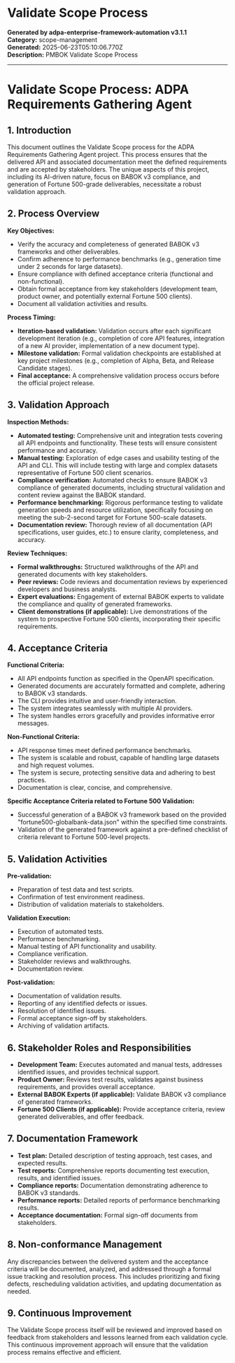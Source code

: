 # Validate Scope Process

**Generated by adpa-enterprise-framework-automation v3.1.1**  
**Category:** scope-management  
**Generated:** 2025-06-23T05:10:06.770Z  
**Description:** PMBOK Validate Scope Process

---

# Validate Scope Process: ADPA Requirements Gathering Agent

## 1. Introduction

This document outlines the Validate Scope process for the ADPA Requirements Gathering Agent project.  This process ensures that the delivered API and associated documentation meet the defined requirements and are accepted by stakeholders.  The unique aspects of this project, including its AI-driven nature, focus on BABOK v3 compliance, and generation of Fortune 500-grade deliverables, necessitate a robust validation approach.

## 2. Process Overview

**Key Objectives:**

* Verify the accuracy and completeness of generated BABOK v3 frameworks and other deliverables.
* Confirm adherence to performance benchmarks (e.g., generation time under 2 seconds for large datasets).
* Ensure compliance with defined acceptance criteria (functional and non-functional).
* Obtain formal acceptance from key stakeholders (development team, product owner, and potentially external Fortune 500 clients).
* Document all validation activities and results.

**Process Timing:**

* **Iteration-based validation:**  Validation occurs after each significant development iteration (e.g., completion of core API features, integration of a new AI provider, implementation of a new document type).
* **Milestone validation:** Formal validation checkpoints are established at key project milestones (e.g., completion of Alpha, Beta, and Release Candidate stages).
* **Final acceptance:** A comprehensive validation process occurs before the official project release.

## 3. Validation Approach

**Inspection Methods:**

* **Automated testing:**  Comprehensive unit and integration tests covering all API endpoints and functionality.  These tests will ensure consistent performance and accuracy.
* **Manual testing:**  Exploration of edge cases and usability testing of the API and CLI.  This will include testing with large and complex datasets representative of Fortune 500 client scenarios.
* **Compliance verification:**  Automated checks to ensure BABOK v3 compliance of generated documents, including structural validation and content review against the BABOK standard.
* **Performance benchmarking:**  Rigorous performance testing to validate generation speeds and resource utilization, specifically focusing on meeting the sub-2-second target for Fortune 500-scale datasets.
* **Documentation review:**  Thorough review of all documentation (API specifications, user guides, etc.) to ensure clarity, completeness, and accuracy.

**Review Techniques:**

* **Formal walkthroughs:**  Structured walkthroughs of the API and generated documents with key stakeholders.
* **Peer reviews:**  Code reviews and documentation reviews by experienced developers and business analysts.
* **Expert evaluations:**  Engagement of external BABOK experts to validate the compliance and quality of generated frameworks.
* **Client demonstrations (if applicable):**  Live demonstrations of the system to prospective Fortune 500 clients, incorporating their specific requirements.


## 4. Acceptance Criteria

**Functional Criteria:**

* All API endpoints function as specified in the OpenAPI specification.
* Generated documents are accurately formatted and complete, adhering to BABOK v3 standards.
* The CLI provides intuitive and user-friendly interaction.
* The system integrates seamlessly with multiple AI providers.
* The system handles errors gracefully and provides informative error messages.

**Non-Functional Criteria:**

* API response times meet defined performance benchmarks.
* The system is scalable and robust, capable of handling large datasets and high request volumes.
* The system is secure, protecting sensitive data and adhering to best practices.
* Documentation is clear, concise, and comprehensive.

**Specific Acceptance Criteria related to Fortune 500 Validation:**

* Successful generation of a BABOK v3 framework based on the provided "fortune500-globalbank-data.json" within the specified time constraints.
* Validation of the generated framework against a pre-defined checklist of criteria relevant to Fortune 500-level projects.

## 5. Validation Activities

**Pre-validation:**

* Preparation of test data and test scripts.
* Confirmation of test environment readiness.
* Distribution of validation materials to stakeholders.

**Validation Execution:**

* Execution of automated tests.
* Performance benchmarking.
* Manual testing of API functionality and usability.
* Compliance verification.
* Stakeholder reviews and walkthroughs.
* Documentation review.

**Post-validation:**

* Documentation of validation results.
* Reporting of any identified defects or issues.
* Resolution of identified issues.
* Formal acceptance sign-off by stakeholders.
* Archiving of validation artifacts.

## 6. Stakeholder Roles and Responsibilities

* **Development Team:** Executes automated and manual tests, addresses identified issues, and provides technical support.
* **Product Owner:** Reviews test results, validates against business requirements, and provides overall acceptance.
* **External BABOK Experts (if applicable):**  Validate BABOK v3 compliance of generated frameworks.
* **Fortune 500 Clients (if applicable):** Provide acceptance criteria, review generated deliverables, and offer feedback.


## 7. Documentation Framework

* **Test plan:** Detailed description of testing approach, test cases, and expected results.
* **Test reports:**  Comprehensive reports documenting test execution, results, and identified issues.
* **Compliance reports:**  Documentation demonstrating adherence to BABOK v3 standards.
* **Performance reports:**  Detailed reports of performance benchmarking results.
* **Acceptance documentation:**  Formal sign-off documents from stakeholders.


## 8. Non-conformance Management

Any discrepancies between the delivered system and the acceptance criteria will be documented, analyzed, and addressed through a formal issue tracking and resolution process.  This includes prioritizing and fixing defects, rescheduling validation activities, and updating documentation as needed.

## 9. Continuous Improvement

The Validate Scope process itself will be reviewed and improved based on feedback from stakeholders and lessons learned from each validation cycle.  This continuous improvement approach will ensure that the validation process remains effective and efficient.
